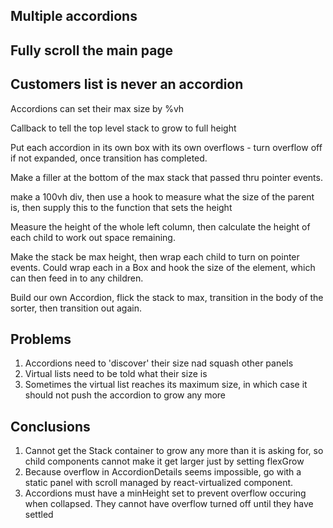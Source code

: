 ## Multiple accordions

## Fully scroll the main page

## Customers list is never an accordion
Accordions can set their max size by %vh

Callback to tell the top level stack to grow to full height

Put each accordion in its own box with its own overflows - turn overflow off if not expanded, once transition has completed.

Make a filler at the bottom of the max stack that passed thru pointer events.

make a 100vh div, then use a hook to measure what the size of the parent is, then supply this to the function that sets the height

Measure the height of the whole left column, then calculate the height of each child to work out space remaining.

Make the stack be max height, then wrap each child to turn on pointer events.  Could wrap each in a Box and hook the size of the element, which can then feed in to any children.

Build our own Accordion, flick the stack to max, transition in the body of the sorter, then transition out again.

## Problems
1. Accordions need to 'discover' their size nad squash other panels
2. Virtual lists need to be told what their size is
3. Sometimes the virtual list reaches its maximum size, in which case it should not push the accordion to grow any more

## Conclusions
1. Cannot get the Stack container to grow any more than it is asking for, so child components cannot make it get larger just by setting flexGrow
2. Because overflow in AccordionDetails seems impossible, go with a static panel with scroll managed by react-virtualized component.
3. Accordions must have a minHeight set to prevent overflow occuring when collapsed.  They cannot have overflow turned off until they have settled